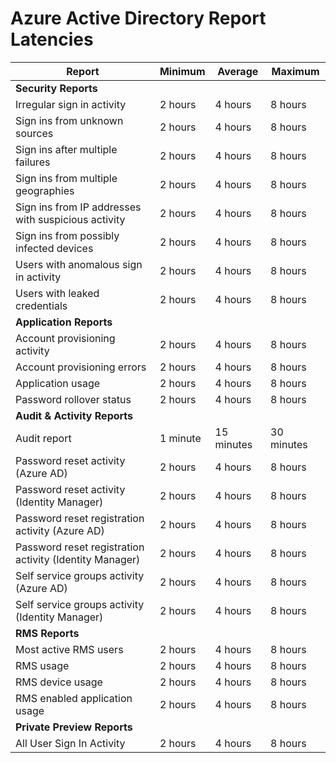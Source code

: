 <properties
   pageTitle="Azure Active Directory Reporting Latencies | Microsoft Azure"
   description="Amount of time it takes for reporting events to show up in your Azure Active Directory"
   services="active-directory"
   documentationCenter=""
   authors="kenhoff"
   manager="mbaldwin"
   editor=""/>

<tags
   ms.service="active-directory"
   ms.devlang="na"
   ms.topic="article"
   ms.tgt_pltfrm="na"
   ms.workload="identity"
   ms.date="11/09/2015"
   ms.author="kenhoff"/>

# Azure Active Directory Report Latencies

Report                                                  | Minimum  | Average    | Maximum
------------------------------------------------------- | -------- | ---------- | ----------
**Security Reports**                                    |          |            |
Irregular sign in activity                              | 2 hours  | 4 hours    | 8 hours
Sign ins from unknown sources                           | 2 hours  | 4 hours    | 8 hours
Sign ins after multiple failures                        | 2 hours  | 4 hours    | 8 hours
Sign ins from multiple geographies                      | 2 hours  | 4 hours    | 8 hours
Sign ins from IP addresses with suspicious activity     | 2 hours  | 4 hours    | 8 hours
Sign ins from possibly infected devices                 | 2 hours  | 4 hours    | 8 hours
Users with anomalous sign in activity                   | 2 hours  | 4 hours    | 8 hours
Users with leaked credentials                           | 2 hours  | 4 hours    | 8 hours
**Application Reports**                                 |          |            |
Account provisioning activity                           | 2 hours  | 4 hours    | 8 hours
Account provisioning errors                             | 2 hours  | 4 hours    | 8 hours
Application usage                                       | 2 hours  | 4 hours    | 8 hours
Password rollover status                                | 2 hours  | 4 hours    | 8 hours
**Audit & Activity Reports**                            |          |            |
Audit report                                            | 1 minute | 15 minutes | 30 minutes
Password reset activity (Azure AD)                      | 2 hours  | 4 hours    | 8 hours
Password reset activity (Identity Manager)              | 2 hours  | 4 hours    | 8 hours
Password reset registration activity (Azure AD)         | 2 hours  | 4 hours    | 8 hours
Password reset registration activity (Identity Manager) | 2 hours  | 4 hours    | 8 hours
Self service groups activity (Azure AD)                 | 2 hours  | 4 hours    | 8 hours
Self service groups activity (Identity Manager)         | 2 hours  | 4 hours    | 8 hours
**RMS Reports**                                         |          |            |
Most active RMS users                                   | 2 hours  | 4 hours    | 8 hours
RMS usage                                               | 2 hours  | 4 hours    | 8 hours
RMS device usage                                        | 2 hours  | 4 hours    | 8 hours
RMS enabled application usage                           | 2 hours  | 4 hours    | 8 hours
**Private Preview Reports**                             |          |            |
All User Sign In Activity                               | 2 hours  | 4 hours    | 8 hours
